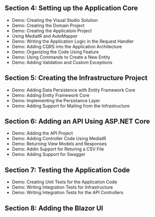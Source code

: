 ## Section 4: Setting up the Application Core
* Demo: Creating the Visual Studio Solution
* Demo: Creating the Domain Project
* Demo: Creating the Applicatoin Project
* Using MediatR and AutoMapper
* Demo: Writing the Application Logic in the Request Handler
* Demo: Adding CQRS into the Application Architecture
* Demo: Organizing the Code Using Feature
* Demo: Using Commands to Create a New Entity
* Demo: Adding Validation and Custom Exceptions
## Section 5: Creating the Infrastructure Project
* Demo: Adding Data Persistence with Entity Framework Core
* Demo: Adding Entity Framework Core
* Demo: Implementing the Persistance Layer
* Demo: Adding Support for Mailing from the Infrastructure
## Section 6: Adding an API Using ASP.NET Core
* Demo: Adding the API Project
* Demo: Adding Controller Code Using MediatR
* Demo: Returning View Models and Responses
* Demo: Addin Support for Returing a CSV File
* Demo: Adding Support for Swagger
## Section 7: Testing the Application Code
* Demo: Creating Unit Tests for the Application Code
* Demo: Writing Integration Tests for Infrastructure
* Demo: Writing Integration Tests for the API Controllers
## Section 8: Adding the Blazor UI
